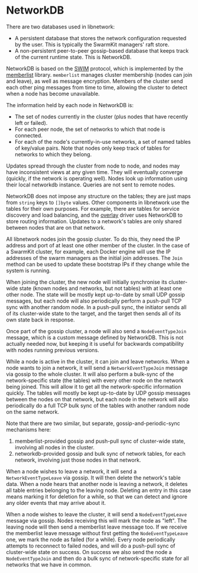 NetworkDB
=========

There are two databases used in libnetwork:

- A persistent database that stores the network configuration requested by the user. This is typically the SwarmKit managers' raft store.
- A non-persistent peer-to-peer gossip-based database that keeps track of the current runtime state. This is NetworkDB.

NetworkDB is based on the [SWIM][] protocol, which is implemented by the [memberlist][] library.
`memberlist` manages cluster membership (nodes can join and leave), as well as message encryption.
Members of the cluster send each other ping messages from time to time, allowing the cluster to detect when a node has become unavailable.

The information held by each node in NetworkDB is:

- The set of nodes currently in the cluster (plus nodes that have recently left or failed).
- For each peer node, the set of networks to which that node is connected.
- For each of the node's currently-in-use networks, a set of named tables of key/value pairs.
  Note that nodes only keep track of tables for networks to which they belong.

Updates spread through the cluster from node to node, and nodes may have inconsistent views at any given time.
They will eventually converge (quickly, if the network is operating well).
Nodes look up information using their local networkdb instance. Queries are not sent to remote nodes.

NetworkDB does not impose any structure on the tables; they are just maps from `string` keys to `[]byte` values.
Other components in libnetwork use the tables for their own purposes.
For example, there are tables for service discovery and load balancing,
and the [overlay](overlay.md) driver uses NetworkDB to store routing information.
Updates to a network's tables are only shared between nodes that are on that network.

All libnetwork nodes join the gossip cluster.
To do this, they need the IP address and port of at least one other member of the cluster.
In the case of a SwarmKit cluster, for example, each Docker engine will use the IP addresses of the swarm managers as the initial join addresses.
The `Join` method can be used to update these bootstrap IPs if they change while the system is running.

When joining the cluster, the new node will initially synchronise its cluster-wide state (known nodes and networks, but not tables) with at least one other node.
The state will be mostly kept up-to-date by small UDP gossip messages, but each node will also periodically perform a push-pull TCP sync with another random node.
In a push-pull sync, the initiator sends all of its cluster-wide state to the target, and the target then sends all of its own state back in response.

Once part of the gossip cluster, a node will also send a `NodeEventTypeJoin` message, which is a custom message defined by NetworkDB.
This is not actually needed now, but keeping it is useful for backwards compatibility with nodes running previous versions.

While a node is active in the cluster, it can join and leave networks.
When a node wants to join a network, it will send a `NetworkEventTypeJoin` message via gossip to the whole cluster.
It will also perform a bulk-sync of the network-specific state (the tables) with every other node on the network being joined.
This will allow it to get all the network-specific information quickly.
The tables will mostly be kept up-to-date by UDP gossip messages between the nodes on that network, but
each node in the network will also periodically do a full TCP bulk sync of the tables with another random node on the same network.

Note that there are two similar, but separate, gossip-and-periodic-sync mechanisms here:

1. memberlist-provided gossip and push-pull sync of cluster-wide state, involving all nodes in the cluster.
2. networkdb-provided gossip and bulk sync of network tables, for each network, involving just those nodes in that network.

When a node wishes to leave a network, it will send a `NetworkEventTypeLeave` via gossip. It will then delete the network's table data.
When a node hears that another node is leaving a network, it deletes all table entries belonging to the leaving node.
Deleting an entry in this case means marking it for deletion for a while, so that we can detect and ignore any older events that may arrive about it.

When a node wishes to leave the cluster, it will send a `NodeEventTypeLeave` message via gossip.
Nodes receiving this will mark the node as "left".
The leaving node will then send a memberlist leave message too.
If we receive the memberlist leave message without first getting the `NodeEventTypeLeave` one, we mark the node as failed (for a while).
Every node periodically attempts to reconnect to failed nodes, and will do a push-pull sync of cluster-wide state on success.
On success we also send the node a `NodeEventTypeJoin` and then do a bulk sync of network-specific state for all networks that we have in common.

[SWIM]: http://ieeexplore.ieee.org/document/1028914/
[memberlist]: https://github.com/hashicorp/memberlist
